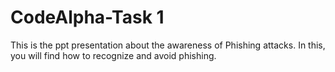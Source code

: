 # CodeAlpha-Task 1
This is the ppt presentation about the awareness of Phishing attacks.
In this, you will find how to recognize and avoid phishing.
